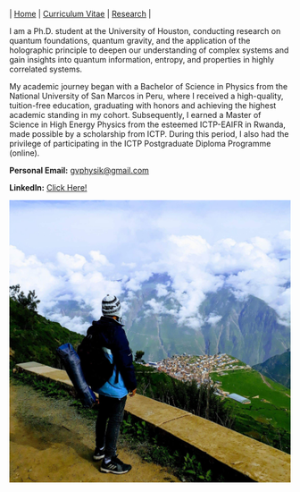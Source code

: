 | [Home](/index.md) | [Curriculum Vitae](/CurriculumVitae.md) | [Research](/Research.md) |

I am a Ph.D. student at the University of Houston, conducting research on quantum foundations, quantum gravity, and the application of the holographic principle to deepen our understanding of complex systems and gain insights into quantum information, entropy, and properties in highly correlated systems.

My academic journey began with a Bachelor of Science in Physics from the National University of San Marcos in Peru, where I received a high-quality, tuition-free education, graduating with honors and achieving the highest academic standing in my cohort. Subsequently, I earned a Master of Science in High Energy Physics from the esteemed ICTP-EAIFR in Rwanda, made possible by a scholarship from ICTP. During this period, I also had the privilege of participating in the ICTP Postgraduate Diploma Programme (online).

**Personal Email:**  gvphysik@gmail.com

**LinkedIn:** [Click Here!](https://www.linkedin.com/in/gvmphysics/)

![Gustavo](/Gustavo.JPG)
